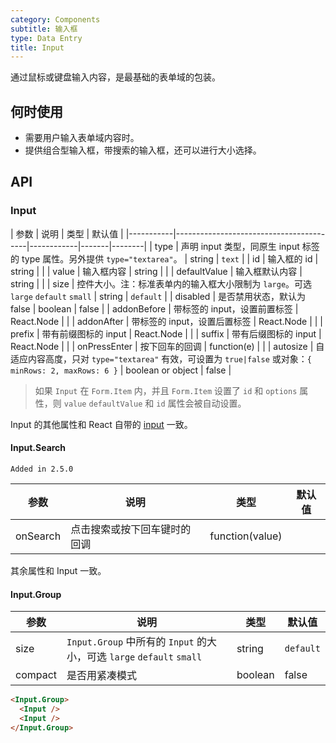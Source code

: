 ```yaml
---
category: Components
subtitle: 输入框
type: Data Entry
title: Input
---
```


通过鼠标或键盘输入内容，是最基础的表单域的包装。

## 何时使用

- 需要用户输入表单域内容时。
- 提供组合型输入框，带搜索的输入框，还可以进行大小选择。

## API

### Input

| 参数      | 说明                                     | 类型       | 默认值 |
|-----------|-----------------------------------------|------------|-------|--------|
| type | 声明 input 类型，同原生 input 标签的 type 属性。另外提供 `type="textarea"`。 | string  | `text` |
| id | 输入框的 id | string | |
| value | 输入框内容 | string | |
| defaultValue | 输入框默认内容 | string | |
| size | 控件大小。注：标准表单内的输入框大小限制为 `large`。可选 `large` `default` `small` | string | `default` |
| disabled | 是否禁用状态，默认为 false | boolean | false |
| addonBefore | 带标签的 input，设置前置标签 | React.Node | |
| addonAfter | 带标签的 input，设置后置标签 | React.Node | |
| prefix | 带有前缀图标的 input | React.Node | |
| suffix | 带有后缀图标的 input | React.Node | |
| onPressEnter | 按下回车的回调 | function(e) | |
| autosize | 自适应内容高度，只对 `type="textarea"` 有效，可设置为 `true|false` 或对象：`{ minRows: 2, maxRows: 6 }` | boolean or object | false |

> 如果 `Input` 在 `Form.Item` 内，并且 `Form.Item` 设置了 `id` 和 `options` 属性，则 `value` `defaultValue` 和 `id` 属性会被自动设置。

Input 的其他属性和 React 自带的 [input](https://facebook.github.io/react/docs/events.html#supported-events) 一致。

#### Input.Search

`Added in 2.5.0`

| 参数      | 说明                                     | 类型       | 默认值 |
|-----------|-----------------------------------------|-----------|-------|
| onSearch | 点击搜索或按下回车键时的回调                 | function(value) |  |

其余属性和 Input 一致。

#### Input.Group

| 参数      | 说明                                     | 类型         | 默认值 |
|-----------|-----------------------------------------|-------------|-------|
|  size | `Input.Group` 中所有的 `Input` 的大小，可选 `large` `default` `small` | string | `default` |
|  compact | 是否用紧凑模式 | boolean | false |


```html
<Input.Group>
  <Input />
  <Input />
</Input.Group>
```
